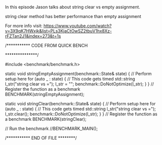 
In this episode Jason talks about string clear vs empty assignment.

string clear method has better performance than empty assignment

For more info visit:
https://www.youtube.com/watch?v=3X9qK7HWxjk&list=PLs3KjaCtOwSZ2tbuV1hx8Xz-rFZTan2J1&index=273&t=1s


/***********
  CODE FROM QUICK BENCH

 ***************/



#include <benchmark/benchmark.h>

static void stringEmptyAssignment(benchmark::State& state) {
	// Perform setup here
	for (auto _ : state) {
		// This code gets timed
		std::string l_str("string clear vs =");
		l_str = "";
		benchmark::DoNotOptimize(l_str);
	}
}
// Register the function as a benchmark
BENCHMARK(stringEmptyAssignment);


static void stringClear(benchmark::State& state) {
	// Perform setup here
	for (auto _ : state) {
		// This code gets timed
		std::string l_str("string clear vs =");
		l_str.clear();
		benchmark::DoNotOptimize(l_str);
	}
}
// Register the function as a benchmark
BENCHMARK(stringClear);


// Run the benchmark
//BENCHMARK_MAIN();

/***********
	END OF FILE
********/
